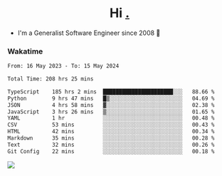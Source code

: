 <h1 align="center">Hi <a href="https://www.hackerrank.com/erasmosaraujo">.</a></h1>
 
- I'm a Generalist Software Engineer  since 2008 🚀
<!--  
<p align="left">
  <a href="https://github.com/erasmosoares/github-readme-stats">
    <img
      align="center"
      src="https://github-readme-stats.vercel.app/api/top-langs/?username=erasmosoares&theme=radical&layout=compact"
    />
  </a>
  <a href="https://github.com/erasmosoares/github-readme-stats">
    [![Harlok's WakaTime stats](https://github-readme-stats.vercel.app/api/wakatime?username=ffflabs)](https://github.com/anuraghazra/github-readme-stats)
  </a>
</p>

<!--
 ### Repo 
 
<p align="left">
 <a href="https://github.com/erasmosoares/github-readme-stats">
    <img
      align="center"
      height="165"
      src="https://github-readme-stats.vercel.app/api/pin?username=erasmosoares&repo=sample-node&title_color=fff&icon_color=f9f9f9&text_color=9f9f9f&bg_color=151515"
    />
  </a>
  <a href="https://github.com/erasmosoares/github-readme-stats">
    <img
      align="center"
      height="165"
      src="https://github-readme-stats.vercel.app/api/pin?username=erasmosoares&repo=sample-node&title_color=fff&icon_color=f9f9f9&text_color=9f9f9f&bg_color=151515"
    />
  </a>
</p>
-->

 ### Wakatime 

<!--START_SECTION:waka-->

```txt
From: 16 May 2023 - To: 15 May 2024

Total Time: 208 hrs 25 mins

TypeScript    185 hrs 2 mins  ██████████████████████░░░   88.66 %
Python        9 hrs 47 mins   █▒░░░░░░░░░░░░░░░░░░░░░░░   04.69 %
JSON          4 hrs 58 mins   ▓░░░░░░░░░░░░░░░░░░░░░░░░   02.38 %
JavaScript    3 hrs 26 mins   ▒░░░░░░░░░░░░░░░░░░░░░░░░   01.65 %
YAML          1 hr            ░░░░░░░░░░░░░░░░░░░░░░░░░   00.48 %
CSV           53 mins         ░░░░░░░░░░░░░░░░░░░░░░░░░   00.43 %
HTML          42 mins         ░░░░░░░░░░░░░░░░░░░░░░░░░   00.34 %
Markdown      35 mins         ░░░░░░░░░░░░░░░░░░░░░░░░░   00.28 %
Text          32 mins         ░░░░░░░░░░░░░░░░░░░░░░░░░   00.26 %
Git Config    22 mins         ░░░░░░░░░░░░░░░░░░░░░░░░░   00.18 %
```

<!--END_SECTION:waka-->

![](https://komarev.com/ghpvc/?username=erasmosoares&color=brightgreen)
